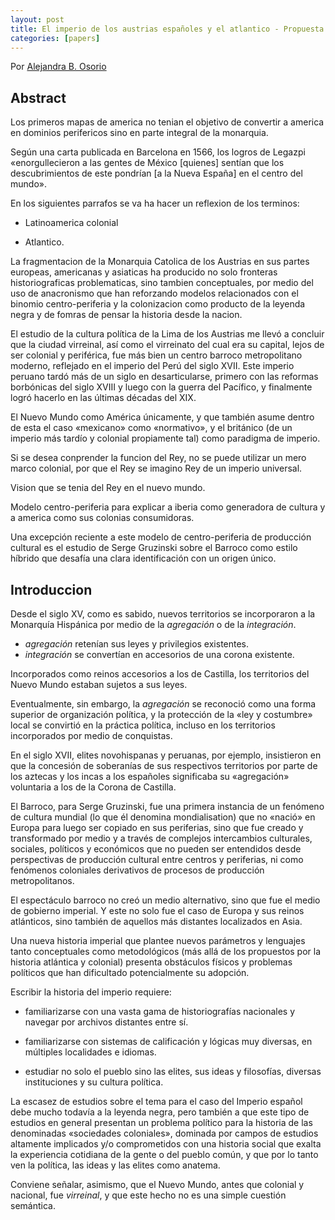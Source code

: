 ```yaml
---
layout: post
title: El imperio de los austrias españoles y el atlantico - Propuesta para una nueva historia
categories: [papers]
---
```


Por [Alejandra B. Osorio](https://www.wellesley.edu/history/faculty/osorio)

<!--more-->

## Abstract

Los primeros mapas  de america no tenian el objetivo de convertir a america en dominios perifericos sino en parte integral de la monarquia.

Según una carta publicada en Barcelona en 1566, los logros de Legazpi «enorgullecieron a las gentes de México [quienes] sentían que los descubrimientos de este pondrían [a la Nueva España] en el centro del mundo».

En los siguientes parrafos se va ha hacer un reflexion de los terminos:

- Latinoamerica colonial

- Atlantico.

La fragmentacion de la Monarquia Catolica de los Austrias en sus partes europeas, americanas y asiaticas ha producido no solo fronteras historiograficas problematicas, sino tambien conceptuales, por medio del uso de anacronismo que han reforzando modelos relacionados con el binomio centro-periferia y la colonizacion como producto de la leyenda negra y de fomras de pensar la historia desde la nacion.

El estudio de la cultura política de la Lima de los Austrias me llevó a concluir que la ciudad virreinal, así como el virreinato del cual era su capital, lejos de ser colonial y periférica, fue más bien un centro barroco metropolitano moderno, reflejado en el imperio del Perú del siglo XVII. Este imperio peruano tardó más de un siglo en desarticularse, primero con las reformas borbónicas del siglo XVIII y luego con la guerra del Pacífico, y finalmente logró hacerlo en las últimas décadas del XIX.

El Nuevo Mundo como América únicamente, y que también asume dentro de esta el caso «mexicano» como «normativo», y el británico (de un imperio más tardío y colonial propiamente tal) como paradigma de imperio.

Si se desea conprender la funcion del Rey, no se puede utilizar un mero marco colonial, por que el Rey se imagino Rey de un imperio universal.

Vision que se tenia del Rey en el nuevo mundo.

Modelo centro-periferia para explicar a iberia como generadora de cultura y a america como sus colonias consumidoras.

Una excepción reciente a este modelo de centro-periferia de producción cultural es el estudio de Serge Gruzinski sobre el Barroco como estilo híbrido que desafía una clara identificación con un origen único.

## Introduccion

Desde el siglo XV, como es sabido, nuevos territorios se incorporaron a la Monarquía Hispánica por medio de la *agregación* o de la *integración*.

- *agregación* retenían sus leyes y privilegios existentes.
- *integración* se convertían en accesorios de una corona existente.

Incorporados como reinos accesorios a los de Castilla, los territorios del Nuevo Mundo estaban sujetos a sus leyes.

Eventualmente, sin embargo, la *agregación* se reconoció como una forma superior de organización política, y la protección de la «ley y costumbre» local se convirtió en la práctica política, incluso en los territorios incorporados por medio de conquistas.

En el siglo XVII, elites novohispanas y peruanas, por ejemplo, insistieron en que la concesión de soberanías de sus respectivos territorios por parte de los aztecas y los incas a los españoles significaba su «agregación» voluntaria a los de la Corona de Castilla.

El Barroco, para Serge Gruzinski, fue una primera instancia de un fenómeno de cultura mundial (lo que él denomina mondialisation) que no «nació» en Europa para luego ser copiado en sus periferias, sino que fue creado y transformado por medio y a través de complejos intercambios culturales, sociales, políticos y económicos que no pueden ser entendidos desde perspectivas de producción cultural entre centros y periferias, ni como fenómenos coloniales derivativos de procesos de producción metropolitanos.

El espectáculo barroco no creó un medio alternativo, sino que fue el medio de gobierno imperial. Y este no solo fue el caso de Europa y sus reinos atlánticos, sino también de aquellos más distantes localizados en Asia.

Una nueva historia imperial que plantee nuevos parámetros y lenguajes tanto conceptuales como metodológicos (más allá de los propuestos por la historia atlántica y colonial) presenta obstáculos físicos y
problemas políticos que han dificultado potencialmente su adopción.

Escribir la historia del imperio requiere:

- familiarizarse con una vasta gama de historiografías nacionales y navegar por archivos distantes entre sí.

- familiarizarse con sistemas de calificación y lógicas muy diversas, en múltiples localidades e idiomas.

- estudiar no solo el pueblo sino las elites, sus ideas y filosofías, diversas instituciones y su cultura política.

La escasez de estudios sobre el tema para el caso del Imperio español debe mucho todavía a la leyenda negra, pero también a que este tipo de estudios en general presentan un problema político para la historia de las denominadas «sociedades coloniales», dominada por campos de estudios altamente implicados y/o comprometidos con una historia social que exalta la experiencia cotidiana de la gente o del pueblo común, y que por lo tanto ven la política, las ideas y las elites como anatema.

Conviene señalar, asimismo, que el Nuevo Mundo, antes que colonial y nacional, fue *virreinal*, y que este hecho no es una simple cuestión semántica.
